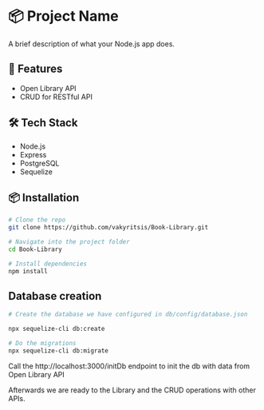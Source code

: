 # 📦 Project Name

A brief description of what your Node.js app does.

## 🚀 Features

- Open Library API
- CRUD for RESTful API

## 🛠️ Tech Stack

- Node.js
- Express
- PostgreSQL
- Sequelize

## 📦 Installation

```bash
# Clone the repo
git clone https://github.com/vakyritsis/Book-Library.git

# Navigate into the project folder
cd Book-Library

# Install dependencies
npm install
```

## Database creation

```bash
# Create the database we have configured in db/config/database.json 

npx sequelize-cli db:create

# Do the migrations 
npx sequelize-cli db:migrate

```

Call the http://localhost:3000/initDb endpoint to init the db with data from Open Library API 

Afterwards we are ready to the Library and the CRUD operations with other APIs.

